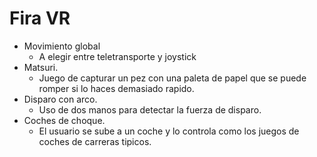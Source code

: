 # Fira VR
- Movimiento global
	- A elegir entre teletransporte y joystick
- Matsuri.
	- Juego de capturar un pez con una paleta de papel que se puede romper si lo haces demasiado rapido.
- Disparo con arco.
	- Uso de dos manos para detectar la fuerza de disparo.
- Coches de choque.
	- El usuario se sube a un coche y lo controla como los juegos de coches de carreras tipicos.


